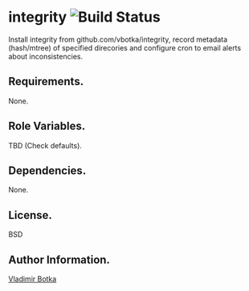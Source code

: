 integrity ![Build Status](https://travis-ci.org/vbotka/ansible-integrity.svg?branch=master)
=========

Install integrity from github.com/vbotka/integrity, record metadata
(hash/mtree) of specified direcories and configure cron to email
alerts about inconsistencies.


Requirements.
------------

None.


Role Variables.
--------------

TBD (Check defaults).


Dependencies.
------------

None.


License.
-------

BSD


Author Information.
------------------

[Vladimir Botka](https://botka.link)
